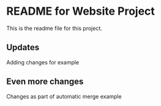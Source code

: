 # README for Website Project

This is the readme file for this project.

## Updates

Adding changes for example

## Even more changes

Changes as part of automatic merge example

